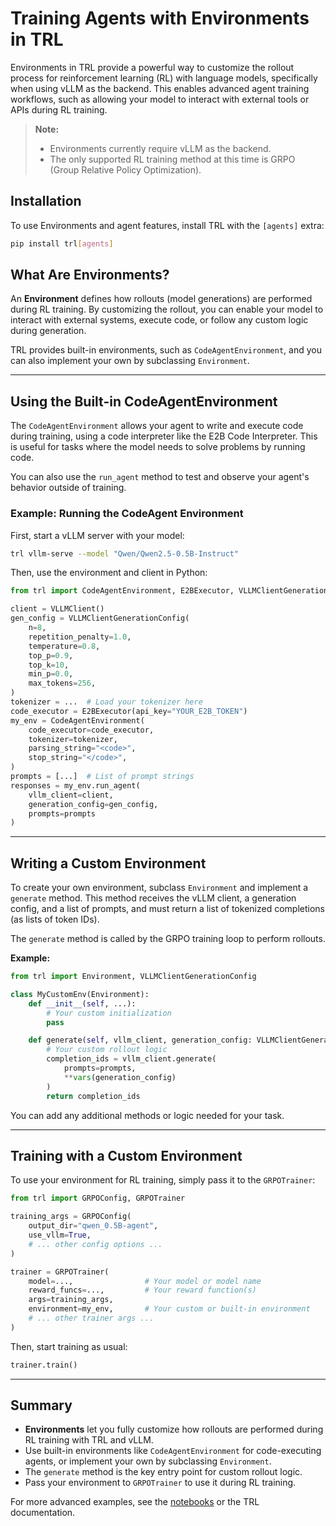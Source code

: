 # Training Agents with Environments in TRL

Environments in TRL provide a powerful way to customize the rollout process for reinforcement learning (RL) with language models, specifically when using vLLM as the backend. This enables advanced agent training workflows, such as allowing your model to interact with external tools or APIs during RL training.

> **Note:**  
> - Environments currently require vLLM as the backend.
> - The only supported RL training method at this time is GRPO (Group Relative Policy Optimization).

## Installation

To use Environments and agent features, install TRL with the `[agents]` extra:

```bash
pip install trl[agents]
```

## What Are Environments?

An **Environment** defines how rollouts (model generations) are performed during RL training. By customizing the rollout, you can enable your model to interact with external systems, execute code, or follow any custom logic during generation.

TRL provides built-in environments, such as `CodeAgentEnvironment`, and you can also implement your own by subclassing `Environment`.

---

## Using the Built-in CodeAgentEnvironment

The `CodeAgentEnvironment` allows your agent to write and execute code during training, using a code interpreter like the E2B Code Interpreter. This is useful for tasks where the model needs to solve problems by running code.

You can also use the `run_agent` method to test and observe your agent's behavior outside of training.

### Example: Running the CodeAgent Environment

First, start a vLLM server with your model:

```bash
trl vllm-serve --model "Qwen/Qwen2.5-0.5B-Instruct"
```

Then, use the environment and client in Python:

```python
from trl import CodeAgentEnvironment, E2BExecutor, VLLMClientGenerationConfig, VLLMClient

client = VLLMClient()
gen_config = VLLMClientGenerationConfig(
    n=8,
    repetition_penalty=1.0,
    temperature=0.8,
    top_p=0.9,
    top_k=10,
    min_p=0.0,
    max_tokens=256,
)
tokenizer = ...  # Load your tokenizer here
code_executor = E2BExecutor(api_key="YOUR_E2B_TOKEN")
my_env = CodeAgentEnvironment(
    code_executor=code_executor,
    tokenizer=tokenizer,
    parsing_string="<code>",
    stop_string="</code>",
)
prompts = [...]  # List of prompt strings
responses = my_env.run_agent(
    vllm_client=client,
    generation_config=gen_config,
    prompts=prompts
)
```

---

## Writing a Custom Environment

To create your own environment, subclass `Environment` and implement a `generate` method. This method receives the vLLM client, a generation config, and a list of prompts, and must return a list of tokenized completions (as lists of token IDs).

The `generate` method is called by the GRPO training loop to perform rollouts.

**Example:**

```python
from trl import Environment, VLLMClientGenerationConfig

class MyCustomEnv(Environment):
    def __init__(self, ...):
        # Your custom initialization
        pass

    def generate(self, vllm_client, generation_config: VLLMClientGenerationConfig, prompts: list[str]) -> list:
        # Your custom rollout logic
        completion_ids = vllm_client.generate(
            prompts=prompts,
            **vars(generation_config)
        )
        return completion_ids
```

You can add any additional methods or logic needed for your task.

---

## Training with a Custom Environment

To use your environment for RL training, simply pass it to the `GRPOTrainer`:

```python
from trl import GRPOConfig, GRPOTrainer

training_args = GRPOConfig(
    output_dir="qwen_0.5B-agent",
    use_vllm=True,
    # ... other config options ...
)

trainer = GRPOTrainer(
    model=...,                # Your model or model name
    reward_funcs=...,         # Your reward function(s)
    args=training_args,
    environment=my_env,       # Your custom or built-in environment
    # ... other trainer args ...
)
```

Then, start training as usual:

```python
trainer.train()
```

---

## Summary

- **Environments** let you fully customize how rollouts are performed during RL training with TRL and vLLM.
- Use built-in environments like `CodeAgentEnvironment` for code-executing agents, or implement your own by subclassing `Environment`.
- The `generate` method is the key entry point for custom rollout logic.
- Pass your environment to `GRPOTrainer` to use it during RL training.

For more advanced examples, see the [notebooks](../notebooks/) or the TRL documentation.
